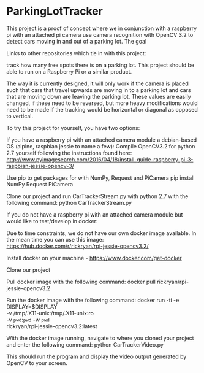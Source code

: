 # ParkingLotTracker
This project is a proof of concept where we in conjunction with a raspberry pi with an attached pi camera use
camera recognition with OpenCV 3.2 to detect cars moving in and out of a parking lot. The goal

Links to other repositories which tie in with this project:


track how many free spots there is on a parking lot.
This project should be able to run on a Raspberry Pi or a similar product.



The way it is currently designed, it will only work if the camera is placed such that cars that travel upwards are
moving in to a parking lot and cars that are moving down are leaving the parking lot. These values are easily changed,
if these need to be reversed, but more heavy modifications would need to be made if the tracking would be horizontal
or diagonal as opposed to vertical.

To try this project for yourself, you have two options:

If you have a raspberry pi with an attached camera module a debian-based OS (alpine, raspbian jessie to name a few):
Compile OpenCV3.2 for python 2.7 yourself following the instructions found here: http://www.pyimagesearch.com/2016/04/18/install-guide-raspberry-pi-3-raspbian-jessie-opencv-3/

Use pip to get packages for with NumPy, Request and PiCamera
pip install NumPy Request PiCamera

Clone our project and run CarTrackerStream.py with python 2.7 with the following command:
python CarTrackerStream.py

If you do not have a raspberry pi with an attached camera module but would like to test/develop in docker:

Due to time constraints, we do not have our own docker image available.
In the mean time you can use this image: https://hub.docker.com/r/rickryan/rpi-jessie-opencv3.2/

Install docker on your machine - https://www.docker.com/get-docker

Clone our project

Pull docker image with the following command:
docker pull rickryan/rpi-jessie-opencv3.2

Run the docker image with the following command:
docker run -ti -e DISPLAY=$DISPLAY \
    -v /tmp/.X11-unix:/tmp/.X11-unix:ro \
    -v `pwd`:`pwd` -w `pwd` \
    rickryan/rpi-jessie-opencv3.2:latest

With the docker image running, navigate to where you cloned your project and enter the following command:
python CarTrackerVideo.py

This should run the program and display the video output generated by OpenCV to your screen.




